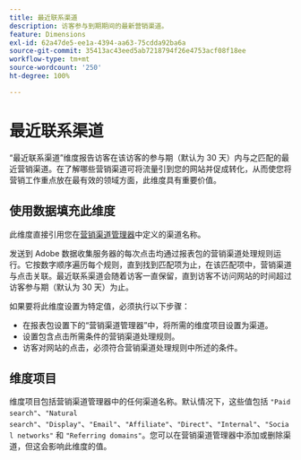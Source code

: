 ```yaml
---
title: 最近联系渠道
description: 访客参与到期期间的最新营销渠道。
feature: Dimensions
exl-id: 62a47de5-ee1a-4394-aa63-75cdda92ba6a
source-git-commit: 35413ac43eed5ab7218794f26e4753acf08f18ee
workflow-type: tm+mt
source-wordcount: '250'
ht-degree: 100%

---
```


# 最近联系渠道

“最近联系渠道”维度报告访客在该访客的参与期（默认为 30 天）内与之匹配的最近营销渠道。在了解哪些营销渠道可将流量引到您的网站并促成转化，从而使您将营销工作重点放在最有效的领域方面，此维度具有重要价值。

## 使用数据填充此维度

此维度直接引用您在[营销渠道管理器](/help/admin/admin/marketing-channels-admin.md)中定义的渠道名称。

发送到 Adobe 数据收集服务器的每次点击均通过报表包的营销渠道处理规则运行。它按数字顺序遍历每个规则，直到找到匹配项为止，在该匹配项中，营销渠道与点击关联。最近联系渠道会随着访客一直保留，直到访客不访问网站的时间超过访客参与期（默认为 30 天）为止。

如果要将此维度设置为特定值，必须执行以下步骤：

* 在报表包设置下的“营销渠道管理器”中，将所需的维度项目设置为渠道。
* 设置包含点击所需条件的营销渠道处理规则。
* 访客对网站的点击，必须符合营销渠道处理规则中所述的条件。

## 维度项目

维度项目包括营销渠道管理器中的任何渠道名称。默认情况下，这些值包括 `"Paid search"`、`"Natural search"`、`"Display"`、`"Email"`、`"Affiliate"`、`"Direct"`、`"Internal"`、`"Social networks"` 和 `"Referring domains"`。您可以在营销渠道管理器中添加或删除渠道，但这会影响此维度的值。
